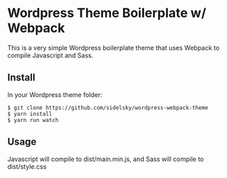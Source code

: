 # Wordpress Theme Boilerplate w/ Webpack

This is a very simple Wordpress boilerplate theme that uses Webpack to compile
Javascript and Sass.

## Install
In your Wordpress theme folder:
```
$ git clone https://github.com/sidelsky/wordpress-webpack-theme
$ yarn install
$ yarn run watch
```

## Usage
Javascript will compile to dist/main.min.js, and Sass will compile to dist/style.css
